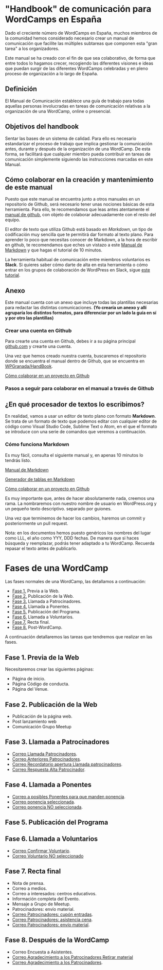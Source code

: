 # "Handbook" de comunicación para WordCamps en España

Dado el creciente número de WordCamps en España, muchos miembros de la comunidad hemos considerado necesario crear un manual de comunicación que facilite las múltiples subtareas que componen esta "gran tarea" a los organizadores.

Este manual se ha creado con el fin de que sea colaborativo, de forma que entre todos lo hagamos crecer, recogiendo las diferentes visiones e ideas que puedan surgir de las diferentes WordCamps celebradas y en pleno proceso de organización a lo largo de España.

## Definición 
El Manual de Comunicación establece una guía de trabajo para todas aquellas personas involucradas en tareas de comunicación relativas a la organización de una WordCamp, online o presencial.

## Objetivos del handbook
Sentar las bases de un sistema de calidad.
Para ello es necesario estandarizar el proceso de trabajo que implica gestionar la comunicación antes, durante y después de la organización de una WordCamp.
De esta forma, se facilitará que cualquier miembro pueda contribuir en tareas de comunicación simplemente siguiendo las instrucciones marcadas en este Manual.

## Cómo colaborar en la creación y mantenimiento de este manual
Puesto que este manual se encuentra junto a otros manuales en un repositorio de Github, será necesario tener unas nociones básicas de esta herramienta. Para ello, te recomendamos que leas antes atentamente el [manual de github](../manual-github/README.md), con objeto de colaborar adecuadamente con el resto del equipo.

El editor de texto que utiliza Github está basado en *Markdown*, un tipo de codificación muy sencilla que te permitirá dar formato al texto plano. Para aprender lo poco que necesitas conocer de Markdown, a la hora de escribir en github, te recomendamos que eches un vistazo a este [Manual de Markdown](https://commonmark.org/help/) y que hagas el tutorial de 10 minutos.

La herramienta habitual de comunicación entre miembros voluntarios es **Slack**. Si quieres saber cómo darte de alta en esta herramienta o cómo entrar en los grupos de colaboración de WordPress en Slack, sigue [este tutorial](https://es.wordpress.org/guias/chat/).

## Anexo

Este manual cuenta con un anexo que incluye todas las plantillas necesarias para redactar las distintas comunicaciones. **(Yo crearía un anexo y allí agruparía los distintos formatos, para diferenciar por un lado la guía en sí y por otro las plantillas)**

### Crear una cuenta en Github
Para crearte una cuenta en Github, debes ir a su página principal [github.com](https://github.com/) y crearte una cuenta.

Una vez que hemos creado nuestra cuenta, buscaremos el repositorio donde se encuentra el manual dentro de Github, que se encuentra en [WPGranada/HandBook](https://github.com/WPGranada/HandBook-Comunicacion-WordCamp).

[Cómo colaborar en un proyecto en Github](https://gist.github.com/BCasal/026e4c7f5c71418485c1)

### Pasos a seguir para colaborar en el manual a través de Github

## ¿En qué procesador de textos lo escribimos?
En realidad, vamos a usar un editor de texto plano con formato **Markdown**. Se trata de un formato de texto que podemos editar con cualquier editor de código como Visual Studio Code, Sublime Text o Atom, en el que el formato se introduce con una serie de comandos que veremos a continuación.

### Cómo funciona Markdown

Es muy fácil, consulta el siguiente manual y, en apenas 10 minutos lo tendrás listo.

[Manual de Markdown](https://commonmark.org/help/)

[Generador de tablas en Markdown](https://www.tablesgenerator.com/markdown_tables)

[Cómo colaborar en un proyecto en Github](https://gist.github.com/BCasal/026e4c7f5c71418485c1)

Es muy importante que, antes de hacer absolutamente nada, creemos una rama. La nombraremos con nuestro nombre de usuario en WordPress.org y un pequeño texto descriptivo. separado por guiones.

Una vez que terminemos de hacer los cambios, haremos un commit y posteriormente un pull request.

Nota: en los documentos hemos puesto genéricos los nombres del lugar como LLL, el año como YYY, DDD fechas. De manera que si haces búsqueda y reemplazar, podrás tener adaptado a tu WordCamp. Recuerda repasar el texto antes de publicarlo.

# Fases de una WordCamp
Las fases normales de una WordCamp, las detallamos a continuación:
- [Fase 1.](#fase-1) Previa a la Web.
- [Fase 2.](#fase-2) Publicación de la Web.
- [Fase 3.](#fase-3) Llamada a Patrocinadores.
- [Fase 4.](#fase-4) Llamada a Ponentes.
- [Fase 5.](#fase-5) Publicación del Programa.
- [Fase 6.](#fase-6) Llamada a Voluntarios.
- [Fase 7.](#fase-7) Recta final.
- [Fase 8.](#fase-8) Post-WordCamp.

A continuación detallaremos las tareas que tendremos que realizar en las fases.

## <a name="fase-1"></a>Fase 1. Previa de la Web

Necesitaremos crear las siguientes páginas:
- Página de inicio.
- Página Código de conducta.
- Página del Venue.

## <a name="fase-2"></a>Fase 2. Publicación de la Web

- Publicación de la página web.
- Post lanzamiento web
- Comunicación Grupo Meetup

## <a name="fase-3"></a>Fase 3. Llamada a Patrocinadores
- [Correo Llamada Patrocinadores](fase-3-llamada-patrocinadores/correo-presentacion-llamada.md).
- [Correo Anteriores Patrocinadores](fase-3-llamada-patrocinadores/correo-antiguos-patrocinadores.md).
- [Correo Recordatorio apertura Llamada patrocinadores](fase-3-llamada-patrocinadores/correo-presentacion-llamada.md).
- [Correo Respuesta Alta Patrocinador](fase-3-llamada-patrocinadores/correo-respuesta-alta.md).

## <a name="fase-4"></a>Fase 4. Llamada a Ponentes
- [Correo a posibles Ponentes para que manden ponencia](fase-4-llamada-ponentes/correo-solicitar-ponencia.md).
- [Correo ponencia seleccionada](fase-4-llamada-ponentes/correo-ponencia-seleccionada.md).
- [Correo ponencia NO seleccionada](fase-4-llamada-ponentes/correo-ponencia-no-seleccionada.md).

## <a name="fase-5"></a>Fase 5. Publicación del Programa

## <a name="fase-6"></a>Fase 6. Llamada a Voluntarios
- [Correo Confirmar Voluntario](fase-6-llamada-voluntarios/correo-confirmar-voluntario.md).
- [Correo Voluntario NO seleccionado](fase-6-llamada-voluntarios/correo-voluntario-no-seleccionado.md)

## <a name="fase-7"></a>Fase 7. Recta final

- Nota de prensa.
- Correo a medios.
- Correo a interesados: centros educativos.
- Información completa del Evento.
- Mensaje a Grupo de Meetup.
- Patrocinadores: envío material.
- [Correo Patrocinadores: cupón entradas](fase-7-recta-final/correo-patrocinadores-cupon-entradas.md).
- [Correo Patrocinadores: asistencia cena](fase-7-recta-final/correo-patrocinadores-asistencia-cena.md).
- [Correo Patrocinadores: envío material](fase-7-recta-final/correo-patrocinadores-envio-material.md).

## <a name="fase-8"></a>Fase 8. Después de la WordCamp
- Correo Encuesta a Asistentes.
- [Correo Agradecimiento a los Patrocinadores Retirar material](fase-8-postwordcamp/correo-agradecimiento-patrocinadores-retirar.md)
- [Correo Agradecimiento a los Patrocinadores](fase-8-postwordcamp/correo-agradecimiento-patrocinadores.md).
